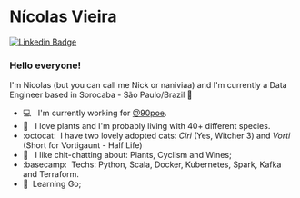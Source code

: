 <!--
**nickrvieira/nickrvieira** is a ✨ _special_ ✨ repository because its `README.md` (this file) appears on your GitHub profile.

Here are some ideas to get you started:

- 🔭 I’m currently working on ...
- 🌱 I’m currently learning ...
- 👯 I’m looking to collaborate on ...
- 🤔 I’m looking for help with ...
- 💬 Ask me about ...
- 📫 How to reach me: ...
- 😄 Pronouns: ...
- ⚡ Fun fact: ...
-->

# Nícolas Vieira
[![Linkedin Badge](https://img.shields.io/badge/-nicolasrvieira-blue?style=flat-square&logo=Linkedin&logoColor=white&link=https://www.linkedin.com/in/nicolasrvieira//)](https://www.linkedin.com/in/nicolasrvieira/)

### Hello everyone! 

I'm Nicolas (but you can call me Nick or naniviaa) and I'm currently a Data Engineer based in Sorocaba - São Paulo/Brazil 🌆

- 💻 &nbsp; I'm currently working for [@90poe](https://github.com/90poe).
- 🌴 &nbsp; I love plants and I'm probably living with 40+ different species.
- :octocat:&nbsp; I have two lovely adopted cats: _Ciri_ (Yes, Witcher 3) and _Vorti_ (Short for Vortigaunt - Half Life)
- 💬 &nbsp; I like chit-chatting about: Plants, Cyclism and Wines;
- :basecamp:&nbsp; Techs: Python, Scala, Docker, Kubernetes, Spark, Kafka and Terraform.
- 🧮&nbsp; Learning Go;

